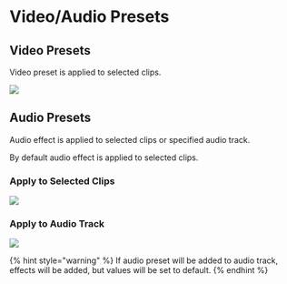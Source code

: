 # Video/Audio Presets

## Video Presets

Video preset is applied to selected clips.

![](https://github.com/sir-editor/Manuscript/tree/ab1b99f5a6295b663146f73bf0560052f14af93f/.gitbook/assets/presets_01_video.gif)

## Audio Presets

Audio effect is applied to selected clips or specified audio track.

By default audio effect is applied to selected clips.

### Apply to Selected Clips

![](https://github.com/sir-editor/Manuscript/tree/ab1b99f5a6295b663146f73bf0560052f14af93f/.gitbook/assets/presets_02_audio.gif)

### Apply to Audio Track

![](https://github.com/sir-editor/Manuscript/tree/ab1b99f5a6295b663146f73bf0560052f14af93f/.gitbook/assets/presets_03_audio_track.gif)

{% hint style="warning" %}
If audio preset will be added to audio track, effects will be added, but values will be set to default.
{% endhint %}

